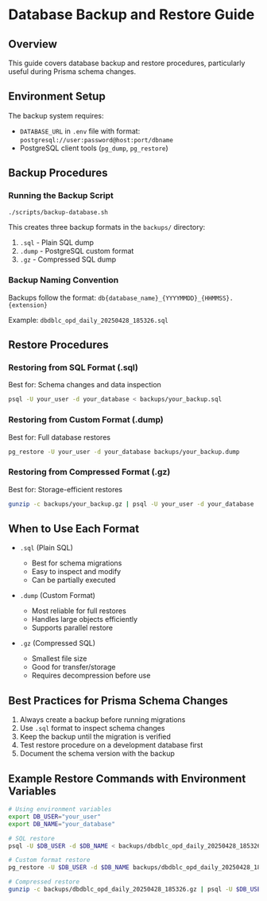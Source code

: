 # Database Backup and Restore Guide

## Overview
This guide covers database backup and restore procedures, particularly useful during Prisma schema changes.

## Environment Setup
The backup system requires:
- `DATABASE_URL` in `.env` file with format: `postgresql://user:password@host:port/dbname`
- PostgreSQL client tools (`pg_dump`, `pg_restore`)

## Backup Procedures

### Running the Backup Script
```bash
./scripts/backup-database.sh
```

This creates three backup formats in the `backups/` directory:
1. `.sql` - Plain SQL dump
2. `.dump` - PostgreSQL custom format
3. `.gz` - Compressed SQL dump

### Backup Naming Convention
Backups follow the format: `db{database_name}_{YYYYMMDD}_{HHMMSS}.{extension}`

Example: `dbdblc_opd_daily_20250428_185326.sql`

## Restore Procedures

### Restoring from SQL Format (.sql)
Best for: Schema changes and data inspection
```bash
psql -U your_user -d your_database < backups/your_backup.sql
```

### Restoring from Custom Format (.dump)
Best for: Full database restores
```bash
pg_restore -U your_user -d your_database backups/your_backup.dump
```

### Restoring from Compressed Format (.gz)
Best for: Storage-efficient restores
```bash
gunzip -c backups/your_backup.gz | psql -U your_user -d your_database
```

## When to Use Each Format

- `.sql` (Plain SQL)
  - Best for schema migrations
  - Easy to inspect and modify
  - Can be partially executed
  
- `.dump` (Custom Format)
  - Most reliable for full restores
  - Handles large objects efficiently
  - Supports parallel restore
  
- `.gz` (Compressed SQL)
  - Smallest file size
  - Good for transfer/storage
  - Requires decompression before use

## Best Practices for Prisma Schema Changes

1. Always create a backup before running migrations
2. Use `.sql` format to inspect schema changes
3. Keep the backup until the migration is verified
4. Test restore procedure on a development database first
5. Document the schema version with the backup

## Example Restore Commands with Environment Variables

```bash
# Using environment variables
export DB_USER="your_user"
export DB_NAME="your_database"

# SQL restore
psql -U $DB_USER -d $DB_NAME < backups/dbdblc_opd_daily_20250428_185326.sql

# Custom format restore
pg_restore -U $DB_USER -d $DB_NAME backups/dbdblc_opd_daily_20250428_185326.dump

# Compressed restore
gunzip -c backups/dbdblc_opd_daily_20250428_185326.gz | psql -U $DB_USER -d $DB_NAME